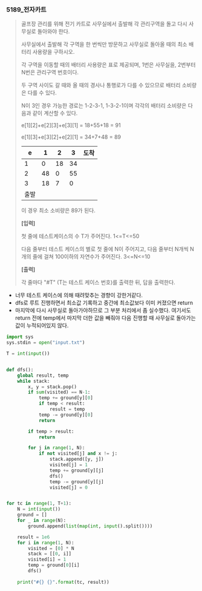 ### 5189_전자카트

> 골프장 관리를 위해 전기 카트로 사무실에서 출발해 각 관리구역을 돌고 다시 사무실로 돌아와야 한다.
>
> 사무실에서 출발해 각 구역을 한 번씩만 방문하고 사무실로 돌아올 때의 최소 배터리 사용량을 구하시오.
>
> 각 구역을 이동할 때의 배터리 사용량은 표로 제공되며, 1번은 사무실을, 2번부터 N번은 관리구역 번호이다.
>
> 두 구역 사이도 갈 때와 올 때의 경사나 통행로가 다를 수 있으므로 배터리 소비량은 다를 수 있다.
>
> N이 3인 경우 가능한 경로는 1-2-3-1, 1-3-2-1이며 각각의 배터리 소비량은 다음과 같이 계산할 수 있다.
>
> e[1][2]+e[2][3]+e[3][1] = 18+55+18 = 91
>
> e[1][3]+e[3][2]+e[2][1] = 34+7+48 = 89
>
>  
>
> | e    | 1    | 2    | 3    | 도착 |
> | ---- | ---- | ---- | ---- | ---- |
> | 1    | 0    | 18   | 34   |      |
> | 2    | 48   | 0    | 55   |      |
> | 3    | 18   | 7    | 0    |      |
> | 출발 |      |      |      |      |
>
> 
> 이 경우 최소 소비량은 89가 된다.
>
> 
> **[입력]**
>
> 첫 줄에 테스트케이스의 수 T가 주어진다. 1<=T<=50
>
> 다음 줄부터 테스트 케이스의 별로 첫 줄에 N이 주어지고, 다음 줄부터 N개씩 N개의 줄에 걸쳐 100이하의 자연수가 주어진다. 3<=N<=10
>
> **[출력]**
>
> 각 줄마다 "#T" (T는 테스트 케이스 번호)를 출력한 뒤, 답을 출력한다.



- 너무 테스트 케이스에 의해 때려맞추는 경향이 강한거같다.
- dfs로 루트 진행하면서 최소값 기록하고 중간에 최소값보다 이미 커졌으면 return
- 마지막에 다시 사무실로 돌아가야하므로 그 부분 처리에서 좀 실수했다. 여기서도 return 전에 temp에서 마지막 더한 값을 빼줘야 다음 진행할 때 사무실로 돌아가는 값이 누적되어있지 않다.

```python
import sys
sys.stdin = open("input.txt")

T = int(input())


def dfs():
    global result, temp
    while stack:
        x, y = stack.pop()
        if sum(visited) == N-1:
            temp += ground[y][0]
            if temp < result:
                result = temp
            temp -= ground[y][0]
            return

        if temp > result:
            return

        for j in range(1, N):
            if not visited[j] and x != j:
                stack.append([y, j])
                visited[j] = 1
                temp += ground[y][j]
                dfs()
                temp -= ground[y][j]
                visited[j] = 0


for tc in range(1, T+1):
    N = int(input())
    ground = []
    for _ in range(N):
        ground.append(list(map(int, input().split())))

    result = 1e6
    for i in range(1, N):
        visited = [0] * N
        stack = [[0, i]]
        visited[i] = 1
        temp = ground[0][i]
        dfs()
    
    print("#{} {}".format(tc, result))
```

